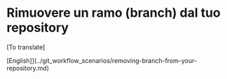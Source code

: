 # Rimuovere un ramo (branch) dal tuo repository

[To translate]

[English]](../git_workflow_scenarios/removing-branch-from-your-repository.md)
